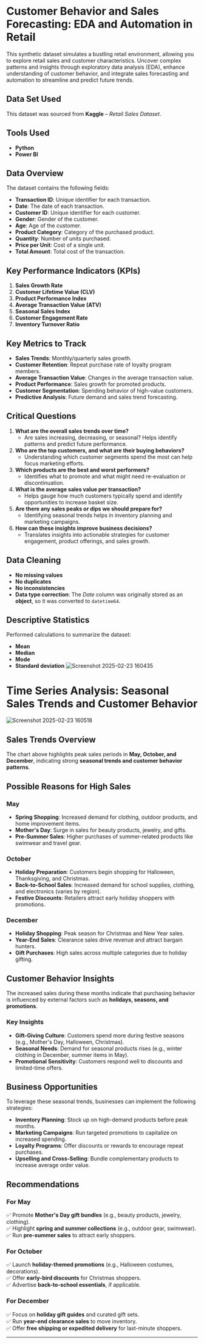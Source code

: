 # Customer Behavior and Sales Forecasting: EDA and Automation in Retail
This synthetic dataset simulates a bustling retail environment, allowing you to explore retail sales and customer characteristics. Uncover complex patterns and insights through exploratory data analysis (EDA), enhance understanding of customer behavior, and integrate sales forecasting and automation to streamline and predict future trends. 

## Data Set Used  
This dataset was sourced from **Kaggle** – *Retail Sales Dataset*.  

## Tools Used  
- **Python**  
- **Power BI**  

## Data Overview  
The dataset contains the following fields:  

- **Transaction ID**: Unique identifier for each transaction.  
- **Date**: The date of each transaction.  
- **Customer ID**: Unique identifier for each customer.  
- **Gender**: Gender of the customer.  
- **Age**: Age of the customer.  
- **Product Category**: Category of the purchased product.  
- **Quantity**: Number of units purchased.  
- **Price per Unit**: Cost of a single unit.  
- **Total Amount**: Total cost of the transaction.  

## Key Performance Indicators (KPIs)  
1. **Sales Growth Rate**  
2. **Customer Lifetime Value (CLV)**  
3. **Product Performance Index**  
4. **Average Transaction Value (ATV)**  
5. **Seasonal Sales Index**  
6. **Customer Engagement Rate**  
7. **Inventory Turnover Ratio**  

## Key Metrics to Track  
- **Sales Trends**: Monthly/quarterly sales growth.  
- **Customer Retention**: Repeat purchase rate of loyalty program members.  
- **Average Transaction Value**: Changes in the average transaction value.  
- **Product Performance**: Sales growth for promoted products.  
- **Customer Segmentation**: Spending behavior of high-value customers.  
- **Predictive Analysis**: Future demand and sales trend forecasting.  

## Critical Questions  
1. **What are the overall sales trends over time?**  
   - Are sales increasing, decreasing, or seasonal? Helps identify patterns and predict future performance.  
2. **Who are the top customers, and what are their buying behaviors?**  
   - Understanding which customer segments spend the most can help focus marketing efforts.  
3. **Which products are the best and worst performers?**  
   - Identifies what to promote and what might need re-evaluation or discontinuation.  
4. **What is the average sales value per transaction?**  
   - Helps gauge how much customers typically spend and identify opportunities to increase basket size.  
5. **Are there any sales peaks or dips we should prepare for?**  
   - Identifying seasonal trends helps in inventory planning and marketing campaigns.  
6. **How can these insights improve business decisions?**  
   - Translates insights into actionable strategies for customer engagement, product offerings, and sales growth.  

## Data Cleaning  
- **No missing values**  
- **No duplicates**  
- **No inconsistencies**  
- **Data type correction**: The *Date* column was originally stored as an **object**, so it was converted to `datetime64`.  

## Descriptive Statistics  
Performed calculations to summarize the dataset:  
- **Mean**  
- **Median**  
- **Mode**  
- **Standard deviation**
![Screenshot 2025-02-23 160435](https://github.com/user-attachments/assets/281f8ac6-a75f-4979-81d1-e8c96666ce7b)
  

# Time Series Analysis: Seasonal Sales Trends and Customer Behavior  
![Screenshot 2025-02-23 160518](https://github.com/user-attachments/assets/ac705a7b-7d35-40a2-8767-9f9fc84c5445)

## Sales Trends Overview  
The chart above highlights peak sales periods in **May, October, and December**, indicating strong **seasonal trends and customer behavior patterns**.  

## Possible Reasons for High Sales  

### **May**  
- **Spring Shopping**: Increased demand for clothing, outdoor products, and home improvement items.  
- **Mother's Day**: Surge in sales for beauty products, jewelry, and gifts.  
- **Pre-Summer Sales**: Higher purchases of summer-related products like swimwear and travel gear.  

### **October**  
- **Holiday Preparation**: Customers begin shopping for Halloween, Thanksgiving, and Christmas.  
- **Back-to-School Sales**: Increased demand for school supplies, clothing, and electronics (varies by region).  
- **Festive Discounts**: Retailers attract early holiday shoppers with promotions.  

### **December**  
- **Holiday Shopping**: Peak season for Christmas and New Year sales.  
- **Year-End Sales**: Clearance sales drive revenue and attract bargain hunters.  
- **Gift Purchases**: High sales across multiple categories due to holiday gifting.  

## Customer Behavior Insights  
The increased sales during these months indicate that purchasing behavior is influenced by external factors such as **holidays, seasons, and promotions**.  

### **Key Insights**  
- **Gift-Giving Culture**: Customers spend more during festive seasons (e.g., Mother's Day, Halloween, Christmas).  
- **Seasonal Needs**: Demand for seasonal products rises (e.g., winter clothing in December, summer items in May).  
- **Promotional Sensitivity**: Customers respond well to discounts and limited-time offers.  

## Business Opportunities  
To leverage these seasonal trends, businesses can implement the following strategies:  

- **Inventory Planning**: Stock up on high-demand products before peak months.  
- **Marketing Campaigns**: Run targeted promotions to capitalize on increased spending.  
- **Loyalty Programs**: Offer discounts or rewards to encourage repeat purchases.  
- **Upselling and Cross-Selling**: Bundle complementary products to increase average order value.  

## Recommendations  

### **For May**  
✅ Promote **Mother's Day gift bundles** (e.g., beauty products, jewelry, clothing).  
✅ Highlight **spring and summer collections** (e.g., outdoor gear, swimwear).  
✅ Run **pre-summer sales** to attract early shoppers.  

### **For October**  
✅ Launch **holiday-themed promotions** (e.g., Halloween costumes, decorations).  
✅ Offer **early-bird discounts** for Christmas shoppers.  
✅ Advertise **back-to-school essentials**, if applicable.  

### **For December**  
✅ Focus on **holiday gift guides** and curated gift sets.  
✅ Run **year-end clearance sales** to move inventory.  
✅ Offer **free shipping or expedited delivery** for last-minute shoppers.  




---
